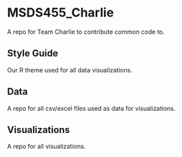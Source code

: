 # MSDS455_Charlie
A repo for Team Charlie to contribute common code to.

## Style Guide
Our R theme used for all data visualizations.

## Data
A repo for all csv/excel files used as data for visualizations.

## Visualizations
A repo for all visualizations.
